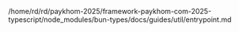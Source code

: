 /home/rd/rd/paykhom-2025/framework-paykhom-com-2025-typescript/node_modules/bun-types/docs/guides/util/entrypoint.md
